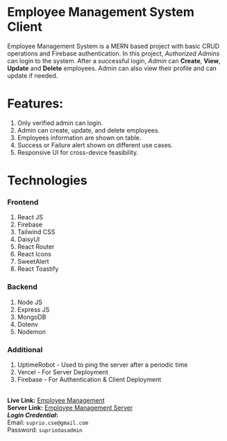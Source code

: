 # Employee Management System Client 
Employee Management System is a MERN based project with basic CRUD operations and Firebase authentication. In this project, _Authorized Admins_ can login to the system. After a successful login, _Admin_ can **Create**, **View**, **Update** and **Delete** employees. Admin can also view their profile and can update if needed.

# Features:
1. Only verified admin can login.
2. Admin can create, update, and delete employees.
3. Employees information are shown on table.
4. Success or Failure alert shown on different use cases.
5. Responsive UI for cross-device feasibility.

# Technologies
### Frontend
1. React JS
2. Firebase
3. Tailwind CSS
4. DaisyUI
5. React Router
6. React Icons
7. SweetAlert
8. React Toastify

### Backend
1. Node JS
2. Express JS
3. MongoDB
4. Dotenv
5. Nodemon

### Additional
1. UptimeRobot - Used to ping the server after a periodic time
2. Vercel - For Server Deployment
3. Firebase - For Authentication & Client Deployment
<br><br>

**Live Link:** <a href="https://employee-management-systema.web.app/" target="_blank">Employee Management</a>
<br>
**Server Link:** <a href="https://github.com/Suprio-Das/Employee-Management-Server" target="_blank">Employee Management Server</a>
<br>
**_Login Credential_:** <br>
Email: `suprio.cse@gmail.com`
<br>
Password: `supriodasadmin`